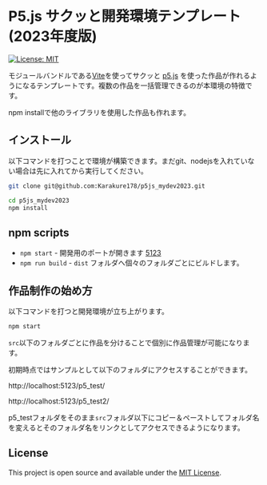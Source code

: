 # P5.js サクッと開発環境テンプレート(2023年度版)

[![License: MIT](https://img.shields.io/badge/License-MIT-blue.svg)](https://opensource.org/licenses/MIT)

モジュールバンドルである[Vite](https://vitejs.dev/)を使ってサクッと [p5.js](https://p5js.org) を使った作品が作れるようになるテンプレートです。複数の作品を一括管理できるのが本環境の特徴です。

npm installで他のライブラリを使用した作品も作れます。

## インストール

以下コマンドを打つことで環境が構築できます。まだgit、nodejsを入れていない場合は先に入れてから実行してください。

```sh
git clone git@github.com:Karakure178/p5js_mydev2023.git

cd p5js_mydev2023
npm install
```

## npm scripts

- `npm start` - 開発用のポートが開きます [5123](http://localhost:5123/)
- `npm run build` - `dist` フォルダへ個々のフォルダごとにビルドします。

## 作品制作の始め方
以下コマンドを打つと開発環境が立ち上がります。
```sh
npm start
```

`src`以下のフォルダごとに作品を分けることで個別に作品管理が可能になります。

初期時点ではサンプルとして以下のフォルダにアクセスすることができます。

http://localhost:5123/p5_test/

http://localhost:5123/p5_test2/


p5_testフォルダをそのまま`src`フォルダ以下にコピー＆ペーストしてフォルダ名を変えるとそのフォルダ名をリンクとしてアクセスできるようになります。


## License

This project is open source and available under the [MIT License](LICENSE).
